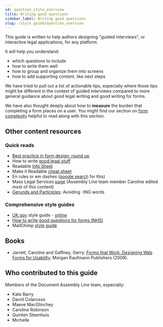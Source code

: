 ```yaml
---
id: question_style_overview
title: Writing good questions
sidebar_label: Writing good questions
slug: /style_guide/question_overview
---
```


<!-- original: https://docs.google.com/document/d/1B-_6A5OKZ0b3s8z2S14KdRQsK7ga4nmjjthJiaZMiB8/edit#heading=h.cvtj6d8ezh8x -->

This guide is written to help authors designing "guided interviews", or
interactive legal applications, for any platform.

It will help you understand:

* which questions to include
* how to write them well
* how to group and organize them into screens
* how to add supporting content, like next steps

We have tried to pull out a list of actionable tips, especially where
those tips might be different in the context of guided interviews compared to
more general guidance about good legal writing and good writing for forms.

We have also thought deeply about how to **measure** the burden that completing
a form places on a user. You might find our section on [form complexity](complexity/complexity.md) helpful to read along with this section.

## Other content resources
### Quick reads
* [Best practice in form design: round up](https://www.effortmark.co.uk/best-practice-forms-design-round/)
* How to write [good legal stuff](https://www.law.indiana.edu/instruction/tanford/web/reference/how2writegood.pdf)
* Readable [Info Sheet](https://www.masslegalservices.org/system/files/library/Create%20a%20Readable%20Info%20Sheet%20in%206%20Steps.pdf)
* Make it Readable [cheat sheet](https://cheatography.com/stevem/cheat-sheets/make-it-readable/)
* En rules or em dashes ([google search](https://www.google.com/search?client=safari&rls=en&q=en+rules+or+em+dashes&ie=UTF-8&oe=UTF-8) for this)
* Mass Legal Services [page](https://www.masslegalservices.org/content/making-legal-information-readable-more-plain-language) (Assembly Line team member Caroline edited most of this content)
* [Gerunds and Participles](https://www.geist.com/writers/writers-toolbox/gerunds-and-participles-avoid-ing-words/): Avoiding -ING words

### Comprehensive style guides
* [UK.gov](http://uk.gov/) style guide - [online](https://www.gov.uk/guidance/content-design/writing-for-gov-uk#date-ranges)
* [How to write good questions for forms (NHS)](https://service-manual.nhs.uk/content/how-to-write-good-questions-for-forms)
* MailChimp [style guide](https://styleguide.mailchimp.com/word-list/)

## Books
* Jarrett, Caroline and Gaffney, Gerry. [Forms that Work: Designing Web Forms for Usability](https://www.amazon.com/Forms-that-Work-Interactive-Technologies/dp/1558607102/). Morgan Kaufmann Publishers (2009).

## Who contributed to this guide

Members of the Document Assembly Line team, especially:
* Kate Barry
* David Colarusso
* Maeve MacGlinchey
* Caroline Robinson
* Quinten Steenhuis
* Michelle